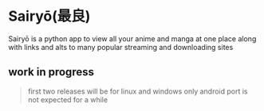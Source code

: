 # Sairyō(最良)
Sairyō is a python app to view all your anime and manga at one place along with links and alts to many popular streaming and downloading sites
## work in progress
>first two releases will be for linux and windows only
>android port is not expected for a while
<!--<h1>this project is on hold due to some reasons[EXAMS],will resume shortly</h1>-->
